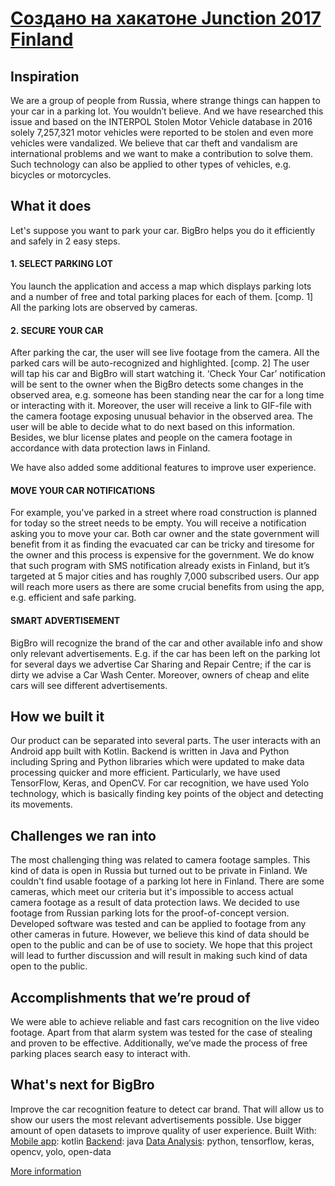 # [Создано на хакатоне Junction 2017 Finland](https://devpost.com/software/bigbro-p7msk4)

## Inspiration
We are a group of people from Russia, where strange things can happen to your car in a parking lot. You wouldn’t believe. And we have researched this issue and based on the INTERPOL Stolen Motor Vehicle database in 2016 solely 7,257,321 motor vehicles were reported to be stolen and even more vehicles were vandalized. We believe that car theft and vandalism are international problems and we want to make a contribution to solve them. Such technology can also be applied to other types of vehicles, e.g. bicycles or motorcycles.

## What it does
Let's suppose you want to park your car. BigBro helps you do it efficiently and safely in 2 easy steps.

#### 1. SELECT PARKING LOT

You launch the application and access a map which displays parking lots and a number of free and total parking places for each of them. [comp. 1] All the parking lots are observed by cameras.

#### 2. SECURE YOUR CAR

After parking the car, the user will see live footage from the camera. All the parked cars will be auto-recognized and highlighted. [comp. 2] The user will tap his car and BigBro will start watching it. ‘Check Your Car’ notification will be sent to the owner when the BigBro detects some changes in the observed area, e.g. someone has been standing near the car for a long time or interacting with it. Moreover, the user will receive a link to GIF-file with the camera footage exposing unusual behavior in the observed area. The user will be able to decide what to do next based on this information.
Besides, we blur license plates and people on the camera footage in accordance with data protection laws in Finland.

We have also added some additional features to improve user experience.

#### MOVE YOUR CAR NOTIFICATIONS

For example, you've parked in a street where road construction is planned for today so the street needs to be empty. You will receive a notification asking you to move your car. Both car owner and the state government will benefit from it as finding the evacuated car can be tricky and tiresome for the owner and this process is expensive for the government. We do know that such program with SMS notification already exists in Finland, but it’s targeted at 5 major cities and has roughly 7,000 subscribed users. Our app will reach more users as there are some crucial benefits from using the app, e.g. efficient and safe parking.

#### SMART ADVERTISEMENT

BigBro will recognize the brand of the car and other available info and show only relevant advertisements. E.g. if the car has been left on the parking lot for several days we advertise Car Sharing and Repair Centre; if the car is dirty we advise a Car Wash Center. Moreover, owners of cheap and elite cars will see different advertisements.

## How we built it
Our product can be separated into several parts. The user interacts with an Android app built with Kotlin. Backend is written in Java and Python including Spring and Python libraries which were updated to make data processing quicker and more efficient. Particularly, we have used TensorFlow, Keras, and OpenCV. For car recognition, we have used Yolo technology, which is basically finding key points of the object and detecting its movements.

## Challenges we ran into
The most challenging thing was related to camera footage samples. This kind of data is open in Russia but turned out to be private in Finland. We couldn't find usable footage of a parking lot here in Finland. There are some cameras, which meet our criteria but it's impossible to access actual camera footage as a result of data protection laws. We decided to use footage from Russian parking lots for the proof-of-concept version. Developed software was tested and can be applied to footage from any other cameras in future.
However, we believe this kind of data should be open to the public and can be of use to society. We hope that this project will lead to further discussion and will result in making such kind of data open to the public.

## Accomplishments that we’re proud of
We were able to achieve reliable and fast cars recognition on the live video footage. Apart from that alarm system was tested for the case of stealing and proven to be effective. Additionally, we’ve made the process of free parking places search easy to interact with.

## What's next for BigBro
Improve the car recognition feature to detect car brand. That will allow us to show our users the most relevant advertisements possible.
Use bigger amount of open datasets to improve quality of user experience.
Built With: 
[Mobile app](https://github.com/mgamzatov/bigbro): kotlin
[Backend](https://github.com/YRashid/BigBro): java
[Data Analysis](https://github.com/alex27594/bigbro): python, tensorflow, keras, opencv, yolo, open-data

[More information](https://devpost.com/software/bigbro-p7msk4)


